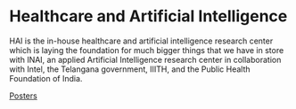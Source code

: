 # Healthcare and Artificial Intelligence

HAI is the in-house healthcare and artificial intelligence research center which is laying the foundation for much bigger things that we have in store with INAI, an applied Artificial Intelligence research center in collaboration with Intel, the Telangana government, IIITH, and the Public Health Foundation of India.

[Posters](https://photos.app.goo.gl/jRBVuGtsUBrj5jUW9)
